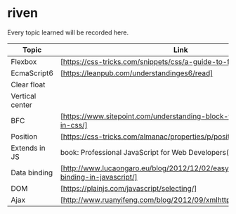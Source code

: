 # riven

Every topic learned will be recorded here.

| Topic           | Link                                                      |
| ------          | ------                                                    |
| Flexbox         | [https://css-tricks.com/snippets/css/a-guide-to-flexbox/] |
| EcmaScript6     | [https://leanpub.com/understandinges6/read]               |
| Clear float     |                                                           |
| Vertical center |                                                           |
| BFC             | [https://www.sitepoint.com/understanding-block-formatting-contexts-in-css/] |
| Position        | [https://css-tricks.com/almanac/properties/p/position/]   |
| Extends in JS   |  book: Professional JavaScript for Web Developers(3d)     |
| Data binding    | [http://www.lucaongaro.eu/blog/2012/12/02/easy-two-way-data-binding-in-javascript/] |
| DOM             | [https://plainjs.com/javascript/selecting/]               |
| Ajax            | [http://www.ruanyifeng.com/blog/2012/09/xmlhttprequest_level_2.html] |
